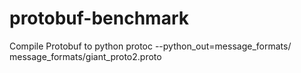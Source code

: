 # protobuf-benchmark

Compile Protobuf to python
protoc --python_out=message_formats/ message_formats/giant_proto2.proto